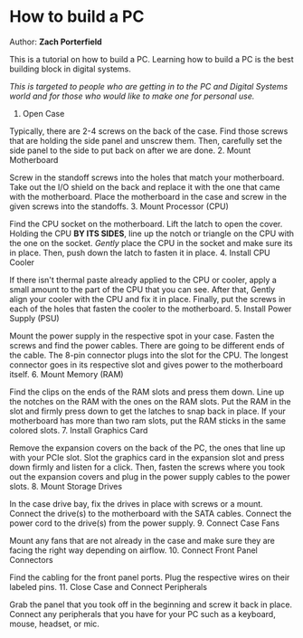 # How to build a PC
Author: **Zach Porterfield**

This is a tutorial on how to build a PC. Learning how to build a PC is the best building block in digital systems. 

*This is targeted to people who are getting in to the PC and Digital Systems world and for those who would like to make one for personal use.*



1. Open Case

Typically, there are 2-4 screws on the back of the case. Find those screws that are holding the side panel and unscrew them. Then, carefully set the side panel to the side to put back on after we are done.
2. Mount Motherboard

Screw in the standoff screws into the holes that match your motherboard. Take out the I/O shield on the back and replace it with the one that came with the motherboard. Place the motherboard in the case and screw in the given screws into the standoffs.
3. Mount Processor (CPU)

Find the CPU socket on the motherboard. Lift the latch to open the cover. Holding the CPU **BY ITS SIDES**, line up the notch or triangle on the CPU with the one on the socket. *Gently* place the CPU in the socket and make sure its in place. Then, push down the latch to fasten it in place.
4. Install CPU Cooler

If there isn't thermal paste already applied to the CPU or cooler, apply a small amount to the part of the CPU that you can see. After that, Gently align your cooler with the CPU and fix it in place. Finally, put the screws in each of the holes that fasten the cooler to the motherboard.
5. Install Power Supply (PSU)

Mount the power supply in the respective spot in your case. Fasten the screws and find the power cables. There are going to be different ends of the cable. The 8-pin connector plugs into the slot for the CPU. The longest connector goes in its respective slot and gives power to the motherboard itself.
6. Mount Memory (RAM)

Find the clips on the ends of the RAM slots and press them down. Line up the notches on the RAM with the ones on the RAM slots. Put the RAM in the slot and firmly press down to get the latches to snap back in place. If your motherboard has more than two ram slots, put the RAM sticks in the same colored slots. 
7. Install Graphics Card

Remove the expansion covers on the back of the PC, the ones that line up with your PCIe slot. Slot the graphics card in the expansion slot and press down firmly and listen for a click. Then, fasten the screws where you took out the expansion covers and plug in the power supply cables to the power slots.
8. Mount Storage Drives

In the case drive bay, fix the drives in place with screws or a mount. Connect the drive(s) to the motherboard with the SATA cables. Connect the power cord to the drive(s) from the power supply.
9. Connect Case Fans

Mount any fans that are not already in the case and make sure they are facing the right way depending on airflow. 
10. Connect Front Panel Connectors

Find the cabling for the front panel ports. Plug the respective wires on their labeled pins.
11. Close Case and Connect Peripherals

Grab the panel that you took off in the beginning and screw it back in place. Connect any peripherals that you have for your PC such as a keyboard, mouse, headset, or mic.